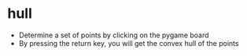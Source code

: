 # hull
- Determine a set of points by clicking on the pygame board
- By pressing the return key, you will get the convex hull of the points
